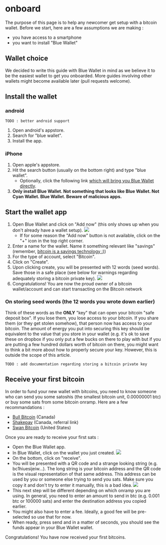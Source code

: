 # onboard

The purpose of this page is to help any newcomer get setup with a bitcoin wallet. Before we start, here are a few assumptions we are making :

- you have access to a smartphone
- you want to install "Blue Wallet"

## Wallet choice

We decided to write this guide with Blue Wallet in mind as we believe it to be the easiest wallet to get you onboarded. More guides involving other wallets might become available later (pull requests welcome).

## Install the wallet

### android

    TODO : better android support

1. Open android's appstore.
1. Search for "blue wallet".
1. Install the app.

### iPhone

1. Open apple's appstore.
1. Hit the search button (usually on the bottom right) and type "blue wallet".
    - Optionally, click the following link [which will bring you Blue Wallet directly](https://itunes.apple.com/app/bluewallet-bitcoin-wallet/id1376878040).
1. **Only install Blue Wallet. Not something that looks like Blue Wallet. Not Cyan Wallet. Blue Wallet. Beware of malicious apps.**

## Start the wallet app

1. Open Blue Wallet and click on "Add now" (this only shows up when you don't already have a wallet setup). ![](assets/IMG_5304.PNG)
    - If for some reason the "Add now" button is not available, click on the "+" icon in the top right corner.
1. Enter a name for the wallet. Name it something relevant like "savings" (remember, [bitcoin is a savings technology :)](https://twitter.com/BitcoinIsSaving))
1. For the type of account, select "Bitcoin".
1. Click on "Create".
1. Upon clicking create, you will be presented with 12 words (seed words). Save those in a safe place (see below for warnings regarding adequately storing a bitcoin private key). ![](assets/IMG_5305.PNG)
1. Congratulations! You are now the proud owner of a bitcoin wallet/account and can start transacting on the Bitcoin network

### On storing seed words (the 12 words you wrote down earlier)

Think of these words as the **ONLY** "key" that can open your bitcoin "safe deposit box". If you lose them, you lose access to your bitcoin. If you share them (or they get stolen somehow), that person now has access to your bitcoin. The amount of energy you put into securing this key should be equivalent to the value that you store in your wallet (e.g. it's ok to save these on dropbox if you only put a few bucks on there to play with but if you are putting a few hundred dollars worth of bitcoin on there, you might want to think a bit more about how to properly secure your key. However, this is outside the scope of this article.

    TODO : add documentation regarding storing a bitcoin private key

## Receive your first bitcoin

In order to fund your new wallet with bitcoins, you need to know someone who can send you some satoshis (the smallest bitcoin unit, 0.00000001 btc) or buy some sats from some bitcoin onramp. Here are a few recommandations :

- [Bull Bitcoin](https://bullbitcoin.com/) (Canada)
- [Shakepay](https://shakepay.me/r/8SOJEYV) (Canada, referral link)
- [Swan Bitcoin](https://www.swanbitcoin.com/) (United States)

Once you are ready to receive your first sats :

- Open the Blue Wallet app.
- In Blue Wallet, click on the wallet you just created. ![](assets/IMG_5306.PNG)
- On the bottom, click on "receive".
- You will be presented with a QR code and a strange looking string (e.g. bc1hiuesijeiw...). The long string is your bitcoin address and the QR code is the visual representation of that same address. This address can be used by you or someone else trying to send you sats. Make sure you copy it and don't try to enter it manually, this is a bad idea. ![](assets/IMG_5307.PNG)
- This next step will be different depending on which onramp you are using. In general, you need to enter an amount to send in btc (e.g. 0.001 btc or 100000 sats) and enter the destination address you copied earlier.
- You might also have to enter a fee. Ideally, a good fee will be pre-selected so use that for now.
- When ready, press send and in a matter of seconds, you should see the funds appear in your Blue Wallet wallet.

Congratulations! You have now received your first bitcoins.

